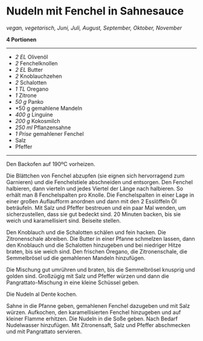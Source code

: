 # Nudeln mit Fenchel in Sahnesauce

*vegan, vegetarisch, Juni, Juli, August, September, Oktober, November*

**4 Portionen**

---

- *2 EL* Olivenöl
- *2* Fenchelknollen
- *2 EL* Butter
- *2* Knoblauchzehen
- *2* Schalotten
- *1 TL* Oregano
- *1* Zitrone
- *50 g* Panko
- *50 g gemahlene Mandeln
- *400 g* Linguine
- *200 g* Kokosmilch
- *250 ml* Pflanzensahne
- *1 Prise* gemahlener Fenchel
- Salz
- Pfeffer

---

Den Backofen auf 190ºC vorheizen.

Die Blättchen von Fenchel abzupfen (sie eignen sich hervorragend zum Garnieren) und die Fenchelstiele abschneiden und entsorgen. Den Fenchel halbieren, dann vierteln und jedes Viertel der Länge nach halbieren. So erhält man 8 Fenchelspalten pro Knolle. Die Fenchelspalten in einer Lage in einer großen Auflaufform anordnen und dann mit den 2 Esslöffeln Öl beträufeln. Mit Salz und Pfeffer bestreuen und ein paar Mal wenden, um sicherzustellen, dass sie gut bedeckt sind. 20 Minuten backen, bis sie weich und karamellisiert sind. Beiseite stellen.

Den Knoblauch und die Schalotten schälen und fein hacken. Die Zitronenschale abreiben. Die Butter in einer Pfanne schmelzen lassen, dann den Knoblauch und die Schalotten hinzugeben und bei niedriger Hitze braten, bis sie weich sind. Den frischen Oregano, die Zitronenschale, die Semmelbrösel ud die gemahlenen Mandeln hinzufügen. 

Die Mischung gut umrühren und braten, bis die Semmelbrösel knusprig und golden sind. Großzügig mit Salz und Pfeffer würzen und dann die Pangrattato-Mischung in eine kleine Schüssel geben. 

Die Nudeln al Dente kochen.

Sahne in die Pfanne geben, gemahlenen Fenchel dazugeben und mit Salz würzen. Aufkochen, den karamellisierten Fenchel hinzugeben und auf kleiner Flamme erhitzen. Die Nudeln in die Soße geben. Nach Bedarf Nudelwasser hinzufügen. Mit Zitronensaft, Salz und Pfeffer abschmecken und mit Pangrattato servieren.
